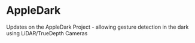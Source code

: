 # AppleDark
Updates on the AppleDark Project - allowing gesture detection in the dark using LiDAR/TrueDepth Cameras
